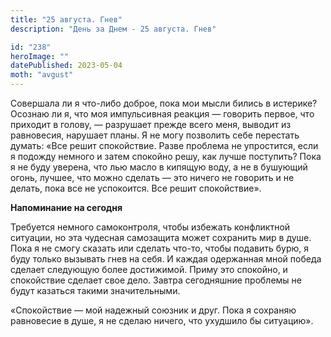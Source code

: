 ```yaml
---
title: "25 августа. Гнев"
description: "День за Днем - 25 августа. Гнев"

id: "238"
heroImage: ""
datePublished: 2023-05-04
moth: "avgust"
---
```


Совершала ли я что-либо доброе, пока мои мысли бились в истерике? Осознаю ли
я, что моя импульсивная реакция — говорить первое, что приходит в голову, —
разрушает прежде всего меня, выводит из равновесия, нарушает планы. Я не могу
позволить себе перестать думать: «Все решит спокойствие. Разве проблема не
упростится, если я подожду немного и затем спокойно решу, как лучше поступить?
Пока я не буду уверена, что лью масло в кипящую воду, а не в бушующий огонь,
лучшее, что можно сделать — это ничего не говорить и не делать, пока все не
успокоится. Все решит спокойствие».

**Напоминание на сегодня**

Требуется немного самоконтроля, чтобы избежать конфликтной ситуации, но эта
чудесная самозащита может сохранить мир в душе. Пока я не смогу сказать или
сделать что-то, чтобы подавить бурю, я буду только вызывать гнев на себя. И
каждая одержанная мной победа сделает следующую более достижимой. Приму это
спокойно, и спокойствие сделает свое дело. Завтра сегодняшние проблемы не
будут казаться такими значительными.

«Спокойствие — мой надежный союзник и друг. Пока я сохраняю равновесие в душе,
я не сделаю ничего, что ухудшило бы ситуацию».
